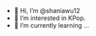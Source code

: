 - 👋 Hi, I’m @shaniawu12
- 👀 I’m interested in KPop.
- 🌱 I’m currently learning ...


<!---
shaniawu12/shaniawu12 is a ✨ special ✨ repository because its `README.md` (this file) appears on your GitHub profile.
You can click the Preview link to take a look at your changes.
--->
